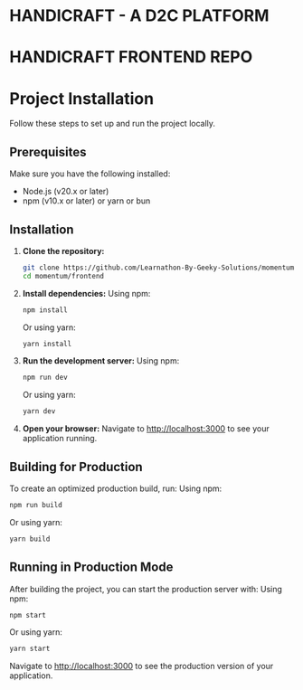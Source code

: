 # HANDICRAFT - A D2C PLATFORM

# HANDICRAFT FRONTEND REPO

# Project Installation

Follow these steps to set up and run the project locally.

## Prerequisites

Make sure you have the following installed:

- Node.js (v20.x or later)
- npm (v10.x or later) or yarn or bun

## Installation

1. **Clone the repository:**

   ```bash
   git clone https://github.com/Learnathon-By-Geeky-Solutions/momentum.git
   cd momentum/frontend
   ```

2. **Install dependencies:**
   Using npm:

   ```bash
   npm install
   ```

   Or using yarn:

   ```bash
   yarn install
   ```

3. **Run the development server:**
   Using npm:

   ```bash
   npm run dev
   ```

   Or using yarn:

   ```bash
   yarn dev
   ```

4. **Open your browser:**
   Navigate to [http://localhost:3000](http://localhost:3000) to see your application running.

## Building for Production

To create an optimized production build, run:
Using npm:

```bash
npm run build
```

Or using yarn:

```bash
yarn build
```

## Running in Production Mode

After building the project, you can start the production server with:
Using npm:

```bash
npm start
```

Or using yarn:

```bash
yarn start
```

Navigate to [http://localhost:3000](http://localhost:3000) to see the production version of your application.

